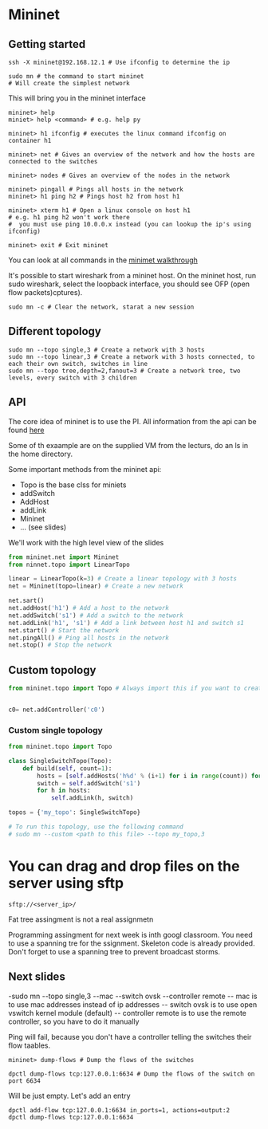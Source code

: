 # Mininet
## Getting started
````shell
ssh -X mininet@192.168.12.1 # Use ifconfig to determine the ip

sudo mn # the command to start mininet
# Will create the simplest network
````
This will bring you in the mininet interface
````shell
mininet> help 
miniet> help <command> # e.g. help py

mininet> h1 ifconfig # executes the linux command ifconfig on container h1

mininet> net # Gives an overview of the network and how the hosts are connected to the switches

mininet> nodes # Gives an overview of the nodes in the network

mininet> pingall # Pings all hosts in the network
mininet> h1 ping h2 # Pings host h2 from host h1

mininet> xterm h1 # Open a linux console on host h1
# e.g. h1 ping h2 won't work there
#  you must use ping 10.0.0.x instead (you can lookup the ip's using ifconfig)

mininet> exit # Exit mininet
````

You can look at all commands in the [minimet walkthrough](http://mininet.org/walkthrough/)

It's possible to start wireshark from a mininet host. On the mininet host, run sudo wireshark, select the loopback interface, you should see OFP (open flow packets)cptures).

````shell
sudo mn -c # Clear the network, starat a new session
````
## Different topology
````shell
sudo mn --topo single,3 # Create a network with 3 hosts
sudo mn --topo linear,3 # Create a network with 3 hosts connected, to each their own switch, switches in line
sudo mn --topo tree,depth=2,fanout=3 # Create a network tree, two levels, every switch with 3 children
````

## API
The core idea of mininet is to use the PI. All information from the api can be found [here](http://mininet.org/api/annotated.html)

Some of th exaample are on the supplied VM from the lecturs, do an ls in the home directory.

Some important methods from the mininet api:
- Topo is the base clss for miniets
- addSwitch
- AddHost
- addLink
- Mininet
- ... (see slides)

We'll work with the high level view of the slides
````python
from mininet.net import Mininet
from ninnet.topo import LinearTopo

linear = LinearTopo(k=3) # Create a linear topology with 3 hosts
net = Mininet(topo=linear) # Create a new network

net.sart()
net.addHost('h1') # Add a host to the network
net.addSwitch('s1') # Add a switch to the network
net.addLink('h1', 's1') # Add a link between host h1 and switch s1
net.start() # Start the network
net.pingAll() # Ping all hosts in the network
net.stop() # Stop the network
````

## Custom topology
````python
from mininet.topo import Topo # Always import this if you want to create a custom topology


c0= net.addController('c0')
````

### Custom single topology
````python
from mininet.topo import Topo

class SingleSwitchTopo(Topo):
    def build(self, count=1):
        hosts = [self.addHosts('h%d' % (i+1) for i in range(count)) for i in range(count)]
        switch = self.addSwitch('s1')
        for h in hosts:
            self.addLink(h, switch)

topos = {'my_topo': SingleSwitchTopo}

# To run this topology, use the following command
# sudo mn --custom <path to this file> --topo my_topo,3
````

# You can drag and drop files on the server using sftp
````shell
sftp://<server_ip>/
````

Fat  tree assingment is not a real assignmetn

Programming assingment for next week is inth googl classroom.
You need to use a spanning tre for the ssignment. 
Skeleton code is already provided. Don't forget to use a spanning tree to prevent broadcast storms.

## Next slides
-sudo mn --topo single,3 --mac --switch ovsk --controller remote
-- mac is to use mac addresses instead of ip addresses
-- switch ovsk is to use open vswitch kernel module (default)
-- controller remote is to use the remote controller, so you have to do it manually

Ping will fail, because you don't have a controller telling the switches their flow taables.

````shell
mininet> dump-flows # Dump the flows of the switches
````

````shell
dpctl dump-flows tcp:127.0.0.1:6634 # Dump the flows of the switch on port 6634
````
Will be just empty. Let's add an entry

````shell
dpctl add-flow tcp:127.0.0.1:6634 in_ports=1, actions=output:2
dpctl dump-flows tcp:127.0.0.1:6634
````
